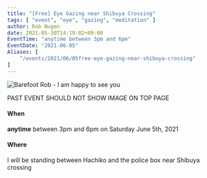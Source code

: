 ```yaml
---
title: "[Free] Eye Gazing near Shibuya Crossing"
tags: [ "event", "eye", "gazing", "meditation" ]
author: Rob Nugen
date: 2021-05-30T14:19:02+09:00
EventTime: "anytime between 3pm and 6pm"
EventDate: "2021-06-05"
Aliases: [
    "/events/2021/06/05free-eye-gazing-near-shibuya-crossing"
]
---
```


<img
src="//b.robnugen.com/events/2021/2021_may_24_rob_eye_gazing_for_shibuya.jpeg"
alt="Barefoot Rob - I am happy to see you"
class="title" />

PAST EVENT SHOULD NOT SHOW IMAGE ON TOP PAGE

#### When

**anytime** between 3pm and 6pm on Saturday June 5th, 2021

#### Where

I will be standing between Hachiko and the police box near Shibuya crossing
